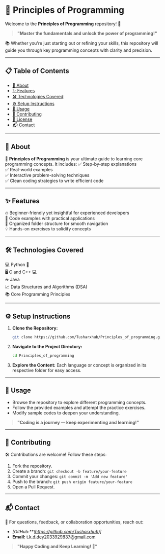 # 🚀 Principles of Programming

Welcome to the **Principles of Programming** repository! 🎯

> **"Master the fundamentals and unlock the power of programming!"**

📚 Whether you're just starting out or refining your skills, this repository will guide you through key programming concepts with clarity and precision.

---

## 📋 Table of Contents
- [📖 About](#about)
- [✨ Features](#features)
- [🛠️ Technologies Covered](#technologies-covered)
- [⚙️ Setup Instructions](#setup-instructions)
- [🚀 Usage](#usage)
- [🤝 Contributing](#contributing)
- [📜 License](#license)
- [📬 Contact](#contact)

---

## 📖 About
🎯 **Principles of Programming** is your ultimate guide to learning core programming concepts. It includes:
✅ Step-by-step explanations  
✅ Real-world examples  
✅ Interactive problem-solving techniques  
✅ Clean coding strategies to write efficient code  

---

## ✨ Features
🔥 Beginner-friendly yet insightful for experienced developers  
🚀 Code examples with practical applications  
📂 Organized folder structure for smooth navigation  
💡 Hands-on exercises to solidify concepts  

---

## 🛠️ Technologies Covered
💻 Python 🐍  
🖥️ C and C++ 💻  
☕ Java  
📈 Data Structures and Algorithms (DSA)  
📚 Core Programming Principles  

---

## ⚙️ Setup Instructions
1. **Clone the Repository:**
   ```bash
   git clone https://github.com/Tusharxhub/Principles_of_programming.git
   ```
2. **Navigate to the Project Directory:**
   ```bash
   cd Principles_of_programming
   ```
3. **Explore the Content:**
   Each language or concept is organized in its respective folder for easy access.

---

## 🚀 Usage
- Browse the repository to explore different programming concepts.  
- Follow the provided examples and attempt the practice exercises.  
- Modify sample codes to deepen your understanding.  

> **"Coding is a journey — keep experimenting and learning!"**

---

## 🤝 Contributing
🛠️ Contributions are welcome! Follow these steps:
1. Fork the repository.
2. Create a branch: `git checkout -b feature/your-feature`
3. Commit your changes: `git commit -m 'Add new feature'`
4. Push to the branch: `git push origin feature/your-feature`
5. Open a Pull Request.

---

## 📬 Contact
💬 For questions, feedback, or collaboration opportunities, reach out:
- *[GitHub:**(https://github.com/Tusharxhub)]*
- **Email:** t.k.d.dey2033929837@gmail.com

> **"Happy Coding and Keep Learning! 🚀"**

